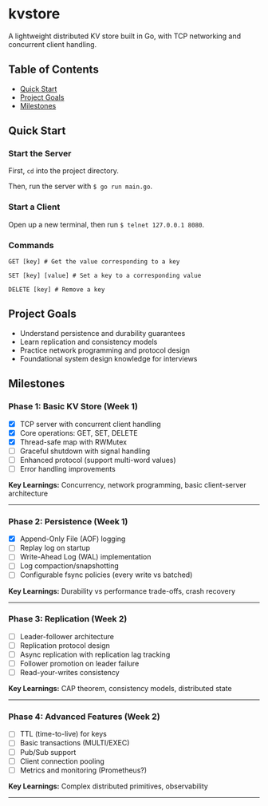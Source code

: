 # kvstore

A lightweight distributed KV store built in Go, with TCP networking and concurrent client handling.

## Table of Contents

- [Quick Start](#quick-start)
- [Project Goals](#project-goals)
- [Milestones](#milestones)

## Quick Start

### Start the Server

First, `cd` into the project directory.

Then, run the server with `$ go run main.go`.

### Start a Client

Open up a new terminal, then run `$ telnet 127.0.0.1 8080`.

### Commands

```
GET [key] # Get the value corresponding to a key

SET [key] [value] # Set a key to a corresponding value

DELETE [key] # Remove a key
```

## Project Goals

- Understand persistence and durability guarantees
- Learn replication and consistency models
- Practice network programming and protocol design
- Foundational system design knowledge for interviews

## Milestones

### Phase 1: Basic KV Store (Week 1)
- [x] TCP server with concurrent client handling
- [x] Core operations: GET, SET, DELETE
- [x] Thread-safe map with RWMutex
- [ ] Graceful shutdown with signal handling
- [ ] Enhanced protocol (support multi-word values)
- [ ] Error handling improvements

**Key Learnings:** Concurrency, network programming, basic client-server architecture

---

### Phase 2: Persistence (Week 1)
- [x] Append-Only File (AOF) logging
- [ ] Replay log on startup
- [ ] Write-Ahead Log (WAL) implementation
- [ ] Log compaction/snapshotting
- [ ] Configurable fsync policies (every write vs batched)

**Key Learnings:** Durability vs performance trade-offs, crash recovery

---

### Phase 3: Replication (Week 2)
- [ ] Leader-follower architecture
- [ ] Replication protocol design
- [ ] Async replication with replication lag tracking
- [ ] Follower promotion on leader failure
- [ ] Read-your-writes consistency

**Key Learnings:** CAP theorem, consistency models, distributed state

---

### Phase 4: Advanced Features (Week 2)
- [ ] TTL (time-to-live) for keys
- [ ] Basic transactions (MULTI/EXEC)
- [ ] Pub/Sub support
- [ ] Client connection pooling
- [ ] Metrics and monitoring (Prometheus?)

**Key Learnings:** Complex distributed primitives, observability

---